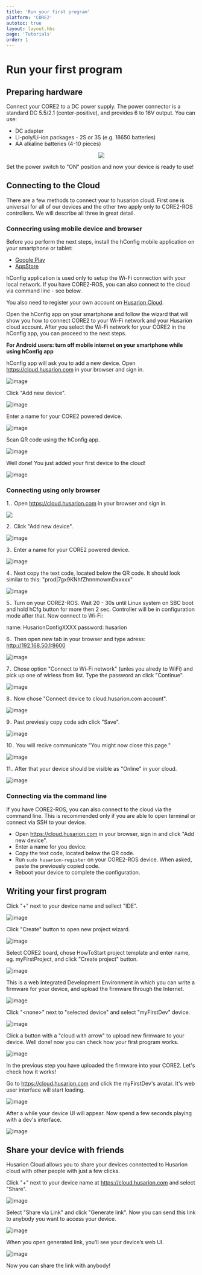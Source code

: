 ```yaml
---
title: 'Run your first program'
platform: 'CORE2'
autotoc: true
layout: layout.hbs
page: 'Tutorials'
order: 1
---
```


# Run your first program #
## Preparing hardware ##

Connect your CORE2 to a DC power supply. The power connector is a standard DC 5.5/2.1 (center-positive), and provides 6 to 16V output. You can use:

* DC adapter
* Li-poly/Li-ion packages - 2S or 3S (e.g. 18650 batteries)
* AA alkaline batteries (4-10 pieces)


<div><center><img src="https://raw.githubusercontent.com/husarion/static_docs/master/src/assets/img/howToStart/core2_power_supply.png"
/></center></div>

Set the power switch to "ON" position and now your device is ready to use!

## Connecting to the Cloud ##

There are a few methods to connect your to husarion cloud. First one is universal for all of our devices and the other two apply only to CORE2-ROS controllers. We will describe all three in great detail.

### Connecring using mobile device and browser ###

Before you perform the next steps, install the hConfig mobile application on your smartphone or tablet:
* [Google Play](https://play.google.com/store/apps/details?id=com.husarion.configtool2&hl=en)
* [AppStore](https://itunes.apple.com/us/app/hconfig/id1283536270?mt=8)

hConfig application is used only to setup the Wi-Fi connection with your local network. If you have CORE2-ROS, you can also connect to the cloud via command line - see below.

You also need to register your own account on [Husarion Cloud](https://cloud.husarion.com).

Open the hConfig app on your smartphone and follow the wizard that will show you how to connect CORE2 to your Wi-Fi network and your Husarion cloud account. After you select the Wi-Fi network for your CORE2 in the hConfig app, you can proceed to the next steps.

<b>For Android users: turn off mobile internet on your smartphone while using hConfig app </b>

hConfig app will ask you to add a new device. Open https://cloud.husarion.com in your browser and sign in.

![image](/assets/img/howToStart/1_signin.png)

Click "Add new device".

![image](/assets/img/howToStart/2_addNewDevice.png)

Enter a name for your CORE2 powered device.

![image](/assets/img/howToStart/3_enterName.png)

Scan QR code using the hConfig app.

![image](/assets/img/howToStart/4_scanQr.png)

Well done! You just added your first device to the cloud!

![image](/assets/img/howToStart/5_devAdded.png)

### Connecting using only browser ###

1.``.`` Open https://cloud.husarion.com in your browser and sign in.

<div><img src="https://raw.githubusercontent.com/husarion/static_docs/master/src/assets/img/howToStart/configuration_1.png"
/></div>

2``.`` Click "Add new device".

![image](/assets/img/howToStart/configuration_2.png)

3``.`` Enter a name for your CORE2 powered device.

![image](/assets/img/howToStart/configuration_3.png)

4``.`` Next copy the text code, located below the QR code. It should look similar to this: "prod|7gx9KNhfZhnnmowmDxxxxx"

![image](/assets/img/howToStart/configuration_4.png)

5``.`` Turn on your CORE2-ROS. Wait 20 - 30s until Linux system on SBC boot and hold hCfg button for more then 2 sec. Controller will be in configuration mode after that. Now connect to Wi-Fi:

name: HusarionConfigXXXX
password: husarion

6``.`` Then open new tab in your browser and type adress: http://192.168.50.1:8600 

![image](/assets/img/howToStart/configuration_5.png)

7``.`` Chose option "Connect to Wi-Fi network" (unles you alredy to WiFi) and pick up one of wirless from list. Type the password an click "Continue".

![image](/assets/img/howToStart/configuration_6.png)

8``.`` Now chose "Connect device to cloud.husarion.com account".

![image](/assets/img/howToStart/configuration_7.png)

9``.`` Past previesly copy code adn click "Save".

![image](/assets/img/howToStart/configuration_8.png)

10``.`` You will recive communicate "You might now close this page."

![image](/assets/img/howToStart/configuration_9.png)

11``.`` After that your device should be visible as "Online" in yuor cloud.

![image](/assets/img/howToStart/configuration_10.png)

### Connecting via the command line ###

If you have CORE2-ROS, you can also connect to the cloud via the command line. This is recommended only if you are able to open terminal or connect via SSH to your device.

 * Open https://cloud.husarion.com in your browser, sign in and click "Add new device". 
 * Enter a name for you device.
 * Copy the text code, located below the QR code.
 * Run `sudo husarion-register` on your CORE2-ROS device. When asked, paste the previously copied code.
 * Reboot your device to complete the configuration.

## Writing your first program ##

Click "+" next to your device name and sellect "IDE".

![image](/assets/img/howToStart/6_openWebIDE.png)

Click "Create" button to open new project wizard.

![image](/assets/img/howToStart/7_createNewProj.png)

Select CORE2 board, chose HowToStart project template and enter name, eg. myFirstProject, and click "Create project" button.

![image](/assets/img/howToStart/8_projSettings.png)

This is a web Integrated Development Environment in which you can write a firmware for your device, and upload the firmware through the Internet.

![image](/assets/img/howToStart/9_webIDEmain.png)

Click "&lt;none&gt;" next to "selected device" and select "myFirstDev" device.

![image](/assets/img/howToStart/10_webIDEselectDev.png)

Click a button with a "cloud with arrow" to upload new firmware to your device. Well done! now you can check how your first program works.

![image](/assets/img/howToStart/11_webIDEprogram.png)

In the previous step you have uploaded the firmware into your CORE2. Let's check how it works!<br/>

Go to https://cloud.husarion.com and click the myFirstDev's avatar. It's web user interface will start loading.

![image](/assets/img/howToStart/12_openDevUI.png)

After a while your device UI will appear. Now spend a few seconds playing with a dev's interface.

![image](/assets/img/howToStart/13_devUI.png)

## Share your device with friends ##
Husarion Cloud allows you to share your devices conntected to Husarion cloud with other people with just a few clicks.

Click "+" next to your device name at https://cloud.husarion.com and select "Share".

![image](/assets/img/howToStart/14_shareSelect.png)

Select "Share via Link" and click "Generate link". Now you can send this link to anybody you want to access your device.

![image](/assets/img/howToStart/15_shareDetails.png)

When you open generated link, you’ll see your device’s web UI.

![image](/assets/img/howToStart/16_shareUI.png)

Now you can share the link with anybody!
